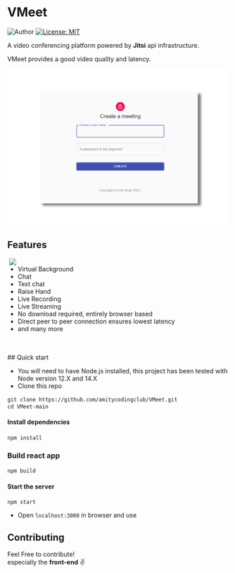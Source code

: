 # VMeet

![Author](https://img.shields.io/badge/Author-amitsgh-brightgreen.svg?style=flat)
[![License: MIT](https://img.shields.io/badge/License-MIT-yellow.svg?style=flat)](https://opensource.org/licenses/MIT)

A video conferencing platform powered by **Jitsi** api infrastructure.

VMeet provides a good video quality and latency.


![screenshot](public/images/login.png "Video Calling")


## Features

<img align="right" width="500" height="auto" src="public/images/video.gif">


- Virtual Background
- Chat
- Text chat
- Raise Hand
- Live Recording 
- Live Streaming
- No download required, entirely browser based
- Direct peer to peer connection ensures lowest latency
- and many more

<br>
<br>
## Quick start

- You will need to have Node.js installed, this project has been tested with Node version 12.X and 14.X
- Clone this repo

```
git clone https://github.com/amitycodingclub/VMeet.git
cd VMeet-main
```

#### Install dependencies

```
npm install
```

### Build react app

```
npm build
```

#### Start the server

```
npm start
```

- Open `localhost:3000` in browser and use

## Contributing

Feel Free to contribute! <br>
especially the **front-end** ✌
